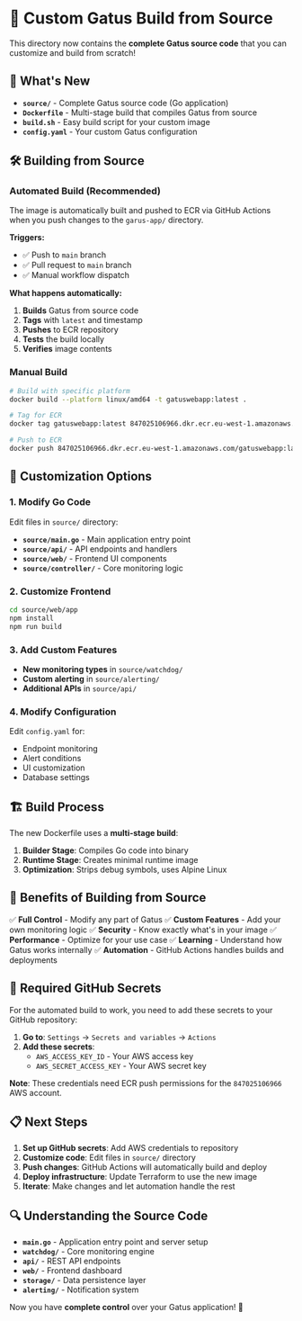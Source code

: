 # 🚀 Custom Gatus Build from Source

This directory now contains the **complete Gatus source code** that you can customize and build from scratch!

## 📁 What's New

- **`source/`** - Complete Gatus source code (Go application)
- **`Dockerfile`** - Multi-stage build that compiles Gatus from source
- **`build.sh`** - Easy build script for your custom image
- **`config.yaml`** - Your custom Gatus configuration

## 🛠️ Building from Source

### Automated Build (Recommended)
The image is automatically built and pushed to ECR via GitHub Actions when you push changes to the `garus-app/` directory.

**Triggers:**
- ✅ Push to `main` branch
- ✅ Pull request to `main` branch  
- ✅ Manual workflow dispatch

**What happens automatically:**
1. **Builds** Gatus from source code
2. **Tags** with `latest` and timestamp
3. **Pushes** to ECR repository
4. **Tests** the build locally
5. **Verifies** image contents

### Manual Build
```bash
# Build with specific platform
docker build --platform linux/amd64 -t gatuswebapp:latest .

# Tag for ECR
docker tag gatuswebapp:latest 847025106966.dkr.ecr.eu-west-1.amazonaws.com/gatuswebapp:latest

# Push to ECR
docker push 847025106966.dkr.ecr.eu-west-1.amazonaws.com/gatuswebapp:latest
```

## 🔧 Customization Options

### 1. Modify Go Code
Edit files in `source/` directory:
- **`source/main.go`** - Main application entry point
- **`source/api/`** - API endpoints and handlers
- **`source/web/`** - Frontend UI components
- **`source/controller/`** - Core monitoring logic

### 2. Customize Frontend
```bash
cd source/web/app
npm install
npm run build
```

### 3. Add Custom Features
- **New monitoring types** in `source/watchdog/`
- **Custom alerting** in `source/alerting/`
- **Additional APIs** in `source/api/`

### 4. Modify Configuration
Edit `config.yaml` for:
- Endpoint monitoring
- Alert conditions
- UI customization
- Database settings

## 🏗️ Build Process

The new Dockerfile uses a **multi-stage build**:

1. **Builder Stage**: Compiles Go code into binary
2. **Runtime Stage**: Creates minimal runtime image
3. **Optimization**: Strips debug symbols, uses Alpine Linux

## 🚀 Benefits of Building from Source

✅ **Full Control** - Modify any part of Gatus
✅ **Custom Features** - Add your own monitoring logic
✅ **Security** - Know exactly what's in your image
✅ **Performance** - Optimize for your use case
✅ **Learning** - Understand how Gatus works internally
✅ **Automation** - GitHub Actions handles builds and deployments

## 🔐 Required GitHub Secrets

For the automated build to work, you need to add these secrets to your GitHub repository:

1. **Go to**: `Settings` → `Secrets and variables` → `Actions`
2. **Add these secrets**:
   - `AWS_ACCESS_KEY_ID` - Your AWS access key
   - `AWS_SECRET_ACCESS_KEY` - Your AWS secret key

**Note**: These credentials need ECR push permissions for the `847025106966` AWS account.

## 📋 Next Steps

1. **Set up GitHub secrets**: Add AWS credentials to repository
2. **Customize code**: Edit files in `source/` directory
3. **Push changes**: GitHub Actions will automatically build and deploy
4. **Deploy infrastructure**: Update Terraform to use the new image
5. **Iterate**: Make changes and let automation handle the rest

## 🔍 Understanding the Source Code

- **`main.go`** - Application entry point and server setup
- **`watchdog/`** - Core monitoring engine
- **`api/`** - REST API endpoints
- **`web/`** - Frontend dashboard
- **`storage/`** - Data persistence layer
- **`alerting/`** - Notification system

Now you have **complete control** over your Gatus application! 🎉
